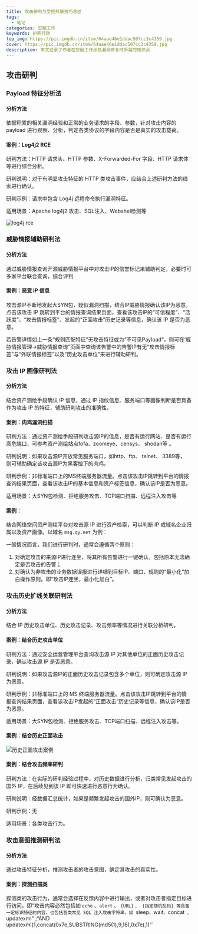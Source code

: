 ```yaml
---
title: 攻击研判与受控外联技巧总结
tags:
  - 笔记
categories: 安服工作
keywords: 护网行动
top_img: https://pic.imgdb.cn/item/64aae46e1ddac507cc3c4359.jpg
cover: https://pic.imgdb.cn/item/64aae46e1ddac507cc3c4359.jpg
description: 本文记录了作者在安服工作涉及漏洞修复时所需的知识点
---
```

## 攻击研判

### Payload 特征分析法

#### 分析方法

依据积累的相关漏洞经验和正常的业务请求的字段、参数，针对攻击内容的 payload 进行观察、分析，判定各类协议的字段内容是否是真实的攻击载荷。

#### 案例：Log4j2 RCE

研判方法：HTTP 请求头、HTTP 参数、X-Forwarded-For 字段、HTTP 请求体等进行综合分析。

研判说明：对于有明显攻击特征的 HTTP 类攻击事件，应结合上述研判方法的线索进行确认。

研判示例：请求中包含 Log4j 远程命令执行漏洞特征。

适用场景：Apache log4j2 攻击、SQL注入、Webshel检测等

![log4j rce]()

### 威胁情报辅助研判法

#### 分析方法

通过威胁情报查询开源威胁情报平台中对攻击IP的信誉标记来辅助判定，必要时可多家平台联合查询，综合评判

#### 案例：恶意 IP 信息

攻击源IP不断地发起大SYN包，疑似漏洞扫描，结合IP威胁情报确认该IP为恶意。点击该攻击 IP 跳转到平台的情报查询结果页面，查看该攻击IP的“可信程度”、“活跃度”、“攻击情报标签”、发起的“正面攻击”历史记录等信息，确认该 IP 是否为恶意。

若告警详情如上一条“规则匹配特征”无攻击特征或为“不可见Payload“，则可在‘威胁情报管理->威胁情报查询”页面中查询该告警中的告警IP有无“攻击情报标签”与“外联情报标签”以及“历史攻击单位”来进行辅助研判。

### 攻击 IP 画像研判法

#### 分析方法

结合资产测绘手段确认 IP 信息，通过 IP 指纹信息、服务端口等画像判断是否具备作为攻击 IP 的特征，辅助研判攻击的准确性。
#### 案例：肉鸡漏洞扫描

研判方法：通过资产测绘手段研判攻击源IP的信息，是否有运行网站、是否有运行高危端口，可参考资产测绘站点fofa、zoomeye、censys、 shodan等 。

研判说明：如果攻击源IP开放常见服务端口，如http、ftp、 telnet、 3389等， 则可辅助确定该攻击源IP为黑客控下的肉鸡。

研判示例：非标准端口上的MS终端服务器流量。点击该攻击IP跳转到平台的情报查询结果页面，查看该攻击IP的基本信息和资产标签信息，确认该IP是否为恶意。

适用场景：大SYN包检测、拒绝服务攻击、TCP端口扫描、远程注入攻击等
#### 案例：

结合网络空间资产测绘平台对攻击源 IP 进行资产检索，可以判断 IP 或域名企业归属以及资产画像。以域名 `msg.qy.net` 为例：

一般情况而言，我们进行研判时，通常会遵循两个原则： 

1. 对确定攻击的来源IP进行连坐，将其所有告警进行一键确认，包括原本无法确定是否攻击的告警；
2. 对确认为非攻击的业务数据误报进行详细到目标IP、端口、规则的“最小化”加白操作原则。即“攻击IP连坐，最小化加白”。

### 攻击历史扩线关联研判法

#### 分析方法

结合 IP 历史攻击单位、历史攻击记录、攻击频率等情况进行关联分析研判。

#### 案例：结合历史攻击单位

研判方法：通过安全运营管理平台查询攻击源 IP 对其他单位的正面历史攻击记录，确认攻击源 IP 是否恶意。

研判说明：如果攻击源IP的正面历史攻击记录包含多个单位，则可确定攻击源 IP 为恶意。

研判示例：非标准端口上的 MS 终端服务器流量。点击该攻击IP跳转到平台的情报查询结果页面，查看该攻击IP发起的“正面攻击”历史记录等信息，确认该IP是否为恶意。

适用场景：大SYN包检测、拒绝服务攻击、TCP端口扫描、远程注入攻击等。

#### 案例：结合历史正面攻击

![历史正面攻击案例]()

#### 案例：结合攻击频率研判

研判方法：在实际的研判经验过程中，对历史数据进行分析，归类常见发起攻击的国外 IP，在后续见到该 IP 即可快速进行恶意行为确认。

研判说明：经数据汇总统计，如果是频繁发起攻击的国外IP，则可确认为恶意。

研判示例：无

适用场景：各类攻击行为。

### 攻击意图推测研判法

#### 分析方法

通过攻击特征分析，推测攻击者的攻击意图，确定其攻击的真实性。
#### 案例：探测扫描类

探测类的攻击行为，通常会选择在反馈内容中进行输出，或者对攻击者指定目标进行访问，即“攻击内容必然包括如 `echo` 、`alert` 、 `{URL}` `、 {指定随机乱码} 等具备一定标识特征的内容，也包括各类常见 SQL 注入攻击字符串，如 `sleep` 、 `wait` 、 `concat` 、`updatexml" ;“AND updatexml(1,concat(0x7e,SUBSTRING(md5(1),9,16),0x7e),1)”`



